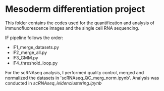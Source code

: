 # Mesoderm differentiation project
This folder contains the codes used for the quantification and analysis of immunofluorescence images and the single cell RNA sequencing. 

IF pipeline follows the order:
- IF1_merge_datasets.py
- IF2_merge_all.py
- IF3_GMM.py
- IF4_threshold_loop.py

For the scRNAseq analysis, I performed quality control, merged and normalized the datasets in 'scRNAseq_QC_merg_norm.ipynb'. Analysis was conducted in _scRNAseq_leidenclustering.ipynb_

